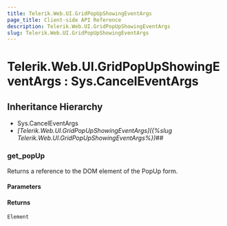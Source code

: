 ```yaml
---
title: Telerik.Web.UI.GridPopUpShowingEventArgs
page_title: Client-side API Reference
description: Telerik.Web.UI.GridPopUpShowingEventArgs
slug: Telerik.Web.UI.GridPopUpShowingEventArgs
---
```


# Telerik.Web.UI.GridPopUpShowingEventArgs : Sys.CancelEventArgs 

## Inheritance Hierarchy

* Sys.CancelEventArgs
* *[Telerik.Web.UI.GridPopUpShowingEventArgs]({%slug Telerik.Web.UI.GridPopUpShowingEventArgs%})*## 

###  get_popUp

Returns a reference to the DOM element of the PopUp form.

#### Parameters

#### Returns

`Element` 



